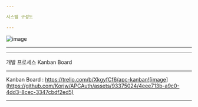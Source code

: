 ```yaml
---

시스템 구성도

---
```


![image](https://github.com/Korjw/APCAuth/assets/93375024/e57f7dca-1ac5-4a69-8c7d-9ea23185c390)

---
---

개발 프로세스 Kanban Board

---

Kanban Board : https://trello.com/b/XkgyfCf6/apc-kanban![image](https://github.com/Korjw/APCAuth/assets/93375024/4eee713b-a9c0-4dd3-8cec-3347cbdf2ed5)

---
